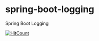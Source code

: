 # spring-boot-logging
Spring Boot Logging

[![HitCount](http://hits.dwyl.io/teamtact/https://github.com/teamtact/spring-boot-logging.svg)](http://hits.dwyl.io/teamtact/https://github.com/teamtact/spring-boot-logging)

